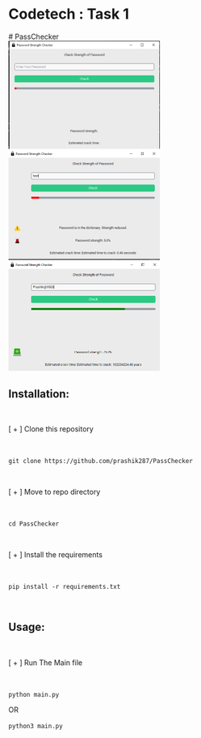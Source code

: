 <h1>Codetech : Task 1 </h1>
#  PassChecker
<link rel="stylesheet" href="https://cdn.jsdelivr.net/npm/bootstrap@3.4.1/dist/css/bootstrap.min.css" integrity="sha384-HSMxcRTRxnN+Bdg0JdbxYKrThecOKuH5zCYotlSAcp1+c8xmyTe9GYg1l9a69psu" crossorigin="anonymous">

<div>
<img src="https://github.com/prashik287/PassChecker/blob/main/passcheck/images/Screenshot/1.png" alt="alt text" width="300"/>
<img src="https://github.com/prashik287/PassChecker/blob/main/passcheck/images/Screenshot/2.png" alt="alt text" width="300"/>
<img src="https://github.com/prashik287/PassChecker/blob/main/passcheck/images/Screenshot/3.png" alt="alt text" width="300"/>
</div>

<h2>Installation:</h2><br/>
<p>  [ + ]   Clone this repository</p><br/>

`git clone https://github.com/prashik287/PassChecker`

<br/>

<p>  [ + ]   Move to repo directory </p><br/>

`cd PassChecker`

<br/>

<p>  [ + ]   Install the requirements </p><br/>

`pip install -r requirements.txt`

<br/>

<h2>Usage:</h2><br/>

<p>  [ + ]   Run The Main file </p><br/>

`python main.py`

<p> OR </p>

`python3 main.py`
